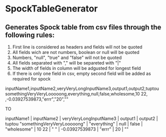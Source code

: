 # SpockTableGenerator

## Generates Spock table from csv files  through the following rules:

1. First line is considered as headers and fields will not be quoted
3. All fields wich are not numbers, boolean or null will be quoted
4. Numbers, "null", "true" and "false" will not be quoted
5. All fields separated with "," will be separeted with "|" 
6. The width of fields in column will be adgusted for longest field
7. If there is only one field in csv, empty second field will be added as required for spock

inputName1,inputName2,veryVeryLongInputName3,output1,output2,tuptou
somethingVeryVeryLooooong,everything,null,false,wholesome,10
22, ,-0.03927539873,"errr","20",""

TO 

inputName1                  | inputName2   | veryVeryLongInputName3 | output1 | output2     | tuptou
"somethingVeryVeryLooooong" | "everything" | null                   | false   | "wholesome" | 10 
22                          | " "          | -0.03927539873         | "errr"  | 20          | "" 


